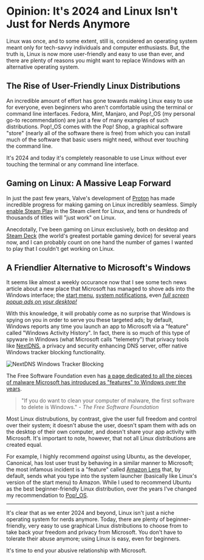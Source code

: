 # Opinion: It's 2024 and Linux Isn't Just for Nerds Anymore

Linux was once, and to some extent, still is, considered an operating system meant only for tech-savvy individuals and computer enthusiasts.
But, the truth is, Linux is now more user-friendly and easy to use than ever, and there are plenty of reasons you might want to replace Windows
with an alternative operating system.

## The Rise of User-Friendly Linux Distributions

An incredible amount of effort has gone towards making Linux easy to use for everyone, even beginners who aren't comfortable
using the terminal or command line interfaces. Fedora, Mint, Manjaro, and Pop!\_OS (my personal go-to recommendation) are just a few
of many examples of such distributions. Pop!\_OS comes with the Pop! Shop, a graphical software "store" (nearly all of the software there
is free) from which you can install much of the software that basic users might need, without ever touching the command line.

It's 2024 and today it's completely reasonable to use Linux without ever touching the terminal or any command line interface.

## Gaming on Linux: A Massive Leap Forward

In just the past few years, Valve's development of [Proton](https://github.com/ValveSoftware/Proton) has made incredible progress
for making gaming on Linux incredibly seamless. Simply [enable Steam Play](https://steamcommunity.com/games/221410/announcements/detail/1696055855739350561)
in the Steam client for Linux, and tens or hundreds of thousands of titles will "just work" on Linux.

Anecdotally, I've been gaming on Linux exclusively, both on desktop and [Steam Deck](https://store.steampowered.com/steamdeck) (the world's greatest
portable gaming device) for several years now, and I can probably count on one hand the number of games I wanted to play that I couldn't get working
on Linux.

## A Friendlier Alternative to Microsoft's Windows

It seems like almost a weekly occurance now that I see some tech news article about a new place that Microsoft has managed to
shove ads into the Windows interface; the [start menu](https://www.theverge.com/2024/4/24/24138949/microsoft-windows-11-start-menu-ads-recommendations-setting-disable),
[system notifications](https://web.archive.org/web/20231118121625/https://old.reddit.com/r/assholedesign/comments/16opnfo/windows_11_gives_you_ads_as_notifications_in_the/),
even _[full screen popup ads on your desktop!](https://www.extremetech.com/computing/microsoft-displaying-full-screen-windows-11-ads-in-windows-10)_

With this knowledge, it will probably come as no surprise that Windows is spying on you in order to serve you these targeted ads; by default,
Windows reports any time you launch an app to Microsoft via a "feature" called "Windows Activity History". In fact, there is so much of this
type of spyware in Windows (what Microsoft calls "telemetry") that privacy tools like [NextDNS](https://nextdns.io/), a privacy and security
enhancing DNS server, offer native Windows tracker blocking functionality.

![NextDNS Windows Tracker Blocking](https://github.com/mrjones2014/dotfiles/assets/8648891/d224e6d8-d429-4454-a5d4-c6e88da42997)

The Free Software Foundation even has [a page dedicated to all the pieces of malware Microsoft has introduced as "features" to Windows over the years](https://www.gnu.org/proprietary/malware-microsoft.html).

> "If you do want to clean your computer of malware, the first software to delete is Windows." - _The Free Software Foundation_

Most Linux distrubutions, by contrast, give the user full freedom and control over their system; it doesn't abuse the user, doesn't spam them
with ads on the desktop of their own computer, and doesn't share your app activity with Microsoft. It's important to note, however,
that not all Linux distributions are created equal.

For example, I highly recommend _against_ using Ubuntu, as the developer, Canonical,
has lost user trust by behaving in a similar manner to Microsoft; the most infamous incident is a "feature" called
[Amazon Lens](https://www.omgubuntu.co.uk/2012/11/how-to-install-a-dedicated-amazon-shopping-lens-in-ubuntu) that, by default,
sends what you type into the system launcher (basically like Linux's version of the start menu) to Amazon. While I used to recommend
Ubuntu as the best beginner-friendly Linux distribution, over the years I've changed my recommendation to [Pop!\_OS](https://pop.system76.com/).

---

It's clear that as we enter 2024 and beyond, Linux isn't just a niche operating system for nerds anymore.
Today, there are plenty of beginner-friendly, very easy to use graphical Linux distributions to choose from
to take back your freedom and privacy from Microsoft. You don't have to tolerate their abuse anymore; using Linux
is easy, even for beginners.

It's time to end your abusive relationship with Microsoft.
